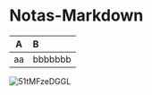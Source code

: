 # Notas-Markdown
|A|B|
|:-:|:-|
|aa|bbbbbbb|


![51tMFzeDGGL](https://github.com/user-attachments/assets/56af4a94-e56b-45ae-bfe6-caef17953ff1)
